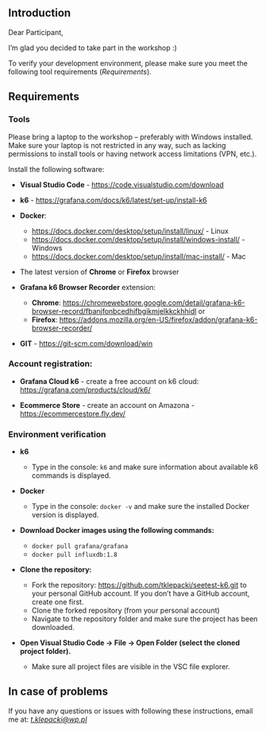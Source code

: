 ## Introduction

Dear Participant,

I’m glad you decided to take part in the workshop :)

To verify your development environment, please make sure you meet the following tool requirements (_Requirements_).

## Requirements
### Tools
Please bring a laptop to the workshop – preferably with Windows installed. Make sure your laptop is not restricted in any way, such as lacking permissions to install tools or having network access limitations (VPN, etc.).

Install the following software:

- **Visual Studio Code** - https://code.visualstudio.com/download

- **k6** - https://grafana.com/docs/k6/latest/set-up/install-k6
  
- **Docker**:
  - https://docs.docker.com/desktop/setup/install/linux/ - Linux
  - https://docs.docker.com/desktop/setup/install/windows-install/ - Windows
  - https://docs.docker.com/desktop/setup/install/mac-install/ - Mac

- The latest version of **Chrome** or **Firefox** browser

- **Grafana k6 Browser Recorder** extension:
  - **Chrome**: https://chromewebstore.google.com/detail/grafana-k6-browser-record/fbanjfonbcedhifbgikmjelkkckhhidl
  or
  - **Firefox**: https://addons.mozilla.org/en-US/firefox/addon/grafana-k6-browser-recorder/

- **GIT** - https://git-scm.com/download/win  

### Account registration:

- **Grafana Cloud k6** - create a free account on k6 cloud: https://grafana.com/products/cloud/k6/

- **Ecommerce Store** - create an account on Amazona - https://ecommercestore.fly.dev/

### Environment verification
- **k6**
	- Type in the console: `k6` and make sure information about available k6 commands is displayed.
- **Docker**
	- Type in the console: `docker -v` and make sure the installed Docker version is displayed.
	
- **Download Docker images using the following commands:**
	-   `docker pull grafana/grafana`
	-   `docker pull influxdb:1.8`
   
 - **Clone the repository:**
   - Fork the repository: https://github.com/tklepacki/seetest-k6.git to your personal GitHub account. If you don’t have a GitHub account, create one first.
   - Clone the forked repository (from your personal account)
   - Navigate to the repository folder and make sure the project has been downloaded.

- **Open Visual Studio Code -> File -> Open Folder (select the cloned project folder).**
  - Make sure all project files are visible in the VSC file explorer.

## In case of problems
If you have any questions or issues with following these instructions, email me at: *t.klepacki@wp.pl*
